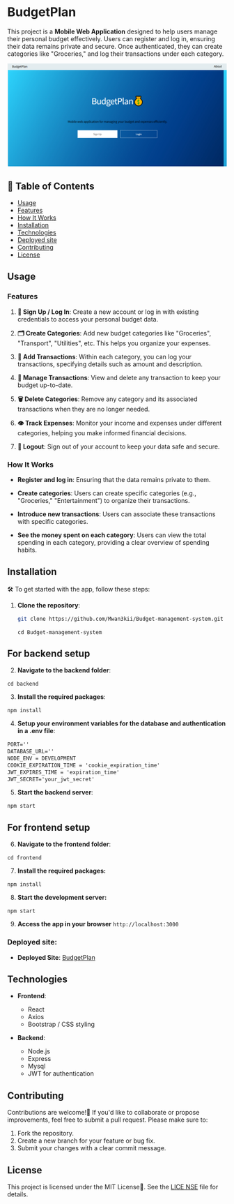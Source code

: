 # BudgetPlan

This project is a **Mobile Web Application** designed to help users manage their personal budget effectively. Users can register and log in, ensuring their data remains private and secure. Once authenticated, they can create categories like "Groceries," and log their transactions under each category.

![Screenshot](./frontend/src/Assets/Images/website.png)


## 📝 Table of Contents

- [Usage](#usage)
- [Features](#features)
- [How It Works](#how-it-works)
- [Installation](#installation)
- [Technologies](#technologies)
- [Deployed site](#deployed-site)
- [Contributing](#contributing)
- [License](#license)

## Usage 

### Features
1. **🔐 Sign Up / Log In**: Create a new account or log in with existing credentials to access your personal budget data.

2. **🗂️ Create Categories**: Add new budget categories like "Groceries", "Transport", "Utilities", etc. This helps you organize your expenses.

3. **💸 Add Transactions**: Within each category, you can log your transactions, specifying details such as amount and description.

4. **📝 Manage Transactions**: View and delete any transaction to keep your budget up-to-date.

5. **🗑️ Delete Categories**: Remove any category and its associated transactions when they are no longer needed.

6. **👁️ Track Expenses**: Monitor your income and expenses under different categories, helping you make informed financial decisions.

7. **🚪 Logout**: Sign out of your account to keep your data safe and secure.

### How It Works

- **Register and log in**: Ensuring that the data remains private to them.

- **Create categories**: Users can create specific categories (e.g., "Groceries," "Entertainment") to organize their transactions.

- **Introduce new transactions**: Users can associate these transactions with specific categories.

- **See the money spent on each category**: Users can view the total spending in each category, providing a clear overview of spending habits.

## Installation

🛠 To get started with the app, follow these steps:

1. **Clone the repository**:
   ```bash
   git clone https://github.com/Mwan3kii/Budget-management-system.git
   ```
   ```
   cd Budget-management-system
   ```
## For backend setup
2. **Navigate to the backend folder**:
```
cd backend
```
3. **Install the required packages**:
```
npm install
```
4. **Setup your environment variables for the database and authentication in a **.env** file**:
```
PORT=''
DATABASE_URL=''
NODE_ENV = DEVELOPMENT
COOKIE_EXPIRATION_TIME = 'cookie_expiration_time'
JWT_EXPIRES_TIME = 'expiration_time'
JWT_SECRET='your_jwt_secret'
```
5. **Start the backend server**:
```
npm start
```
## For frontend setup
6. **Navigate to the frontend folder**:
```
cd frontend
```
7. **Install the required packages:**
```
npm install
```
8. **Start the development server:**
```
npm start
```
9. **Access the app in your browser** `http://localhost:3000`
### Deployed site:
- **Deployed Site**: [BudgetPlan](https://proactive-crime-site.onrender.com/)

## Technologies

- **Frontend**:
  - React
  - Axios
  - Bootstrap / CSS styling

- **Backend**:
  - Node.js
  - Express
  - Mysql
  - JWT for authentication

## Contributing

Contributions are welcome!🤝 If you'd like to collaborate or propose improvements, feel free to submit a pull request. Please make sure to:

1. Fork the repository.
2. Create a new branch for your feature or bug fix.
3. Submit your changes with a clear commit message.

## License

This project is licensed under the MIT License📄. See the [LICE
NSE](LICENSE) file for details.

